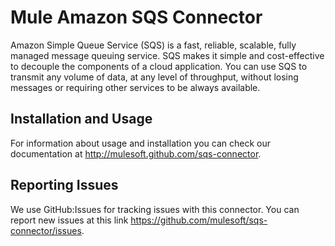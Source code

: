 Mule Amazon SQS Connector
=========================

Amazon Simple Queue Service (SQS) is a fast, reliable, scalable, fully managed message queuing service. SQS makes it simple and cost-effective to decouple the components of a cloud application. You can use SQS to transmit any volume of data, at any level of throughput, without losing messages or requiring other services to be always available.

Installation and Usage
----------------------

For information about usage and installation you can check our documentation at http://mulesoft.github.com/sqs-connector.

Reporting Issues
----------------

We use GitHub:Issues for tracking issues with this connector. You can report new issues at this link https://github.com/mulesoft/sqs-connector/issues.
